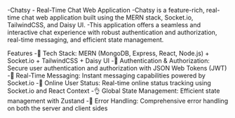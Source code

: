 -Chatsy - Real-Time Chat Web Application
-Chatsy is a feature-rich, real-time chat web application built using the MERN stack, Socket.io, TailwindCSS, and Daisy UI. 
-This application offers a seamless and interactive chat experience with robust authentication and authorization, real-time messaging, and efficient state management.

Features
-🌟 Tech Stack: MERN (MongoDB, Express, React, Node.js) + Socket.io + TailwindCSS + Daisy UI
-🎃 Authentication & Authorization: Secure user authentication and authorization with JSON Web Tokens (JWT)
-👾 Real-Time Messaging: Instant messaging capabilities powered by Socket.io
-🚀 Online User Status: Real-time online status tracking using Socket.io and React Context
-👌 Global State Management: Efficient state management with Zustand
-🐞 Error Handling: Comprehensive error handling on both the server and client sides
